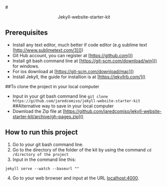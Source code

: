 #<center> Jekyll-website-starter-kit</center>

## Prerequisites
* Install any text editor, much better if code editor (e.g sublime text [http://www.sublimetext.com/3]())
* Git Hub account, you can register at [https://github.com]()
* Install git bash command line at [https://git-scm.com/download/win]() for windows.
* For ios download at [https://git-scm.com/download/mac]()
* Install Jekyll, the guide for installion is at [https://jekyllrb.com/]()

##To clone the project in your local computer
* Input in your git bash command line ```git clone https://github.com/jaredcomiso/jekyll-website-starter-kit```
##Alternative way to save in your local computer 
* Download the Zip file at [https://github.com/jaredcomiso/jekyll-website-starter-kit/archive/gh-pages.zip]()

## How to run this project
1. Go to your git bash command line.
2. Go to the directory of the folder of the kit by using the command ``` cd /directory of the project ```
3. Input in the command line this:
```
jekyll serve --watch --baseurl ""
```
4. Go to your web browser and input at the URL [localhost:4000]().
